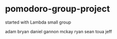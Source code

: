# pomodoro-group-project

started with Lambda small group

adam
bryan
daniel
gannon
mckay
ryan
sean
toua
jeff

